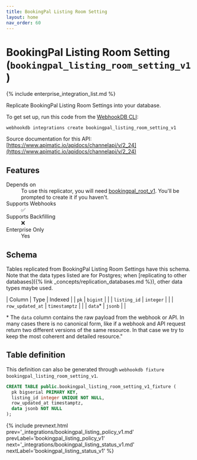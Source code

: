 ```yaml
---
title: BookingPal Listing Room Setting
layout: home
nav_order: 60
---
```


# BookingPal Listing Room Setting (`bookingpal_listing_room_setting_v1`)

{% include enterprise_integration_list.md %}


Replicate BookingPal Listing Room Settings into your database.

To get set up, run this code from the [WebhookDB CLI](https://webhookdb.com/terminal):
```
webhookdb integrations create bookingpal_listing_room_setting_v1
```

Source documentation for this API: [https://www.apimatic.io/apidocs/channelapi/v/2_24](https://www.apimatic.io/apidocs/channelapi/v/2_24)

## Features

<dl>
<dt>Depends on</dt>
<dd>To use this replicator, you will need <a href="{% link _integrations/bookingpal_root_v1.md %}">bookingpal_root_v1</a>. You'll be prompted to create it if you haven't.</dd>

<dt>Supports Webhooks</dt>
<dd>✅</dd>
<dt>Supports Backfilling</dt>
<dd>❌</dd>
<dt>Enterprise Only</dt>
<dd>Yes</dd>

</dl>

## Schema

Tables replicated from BookingPal Listing Room Settings have this schema.
Note that the data types listed are for Postgres;
when [replicating to other databases]({% link _concepts/replication_databases.md %}),
other data types maybe used.

| Column | Type | Indexed |
| `pk` | `bigint` |  |
| `listing_id` | `integer` |  |
| `row_updated_at` | `timestamptz` |  |
| `data`* | `jsonb` |  |

<span class="fs-3">* The `data` column contains the raw payload from the webhook or API.
In many cases there is no canonical form, like if a webhook and API request return
two different versions of the same resource.
In that case we try to keep the most coherent and detailed resource."</span>

## Table definition

This definition can also be generated through `webhookdb fixture bookingpal_listing_room_setting_v1`.

```sql
CREATE TABLE public.bookingpal_listing_room_setting_v1_fixture (
  pk bigserial PRIMARY KEY,
  listing_id integer UNIQUE NOT NULL,
  row_updated_at timestamptz,
  data jsonb NOT NULL
);
```

{% include prevnext.html prev='_integrations/bookingpal_listing_policy_v1.md' prevLabel='bookingpal_listing_policy_v1' next='_integrations/bookingpal_listing_status_v1.md' nextLabel='bookingpal_listing_status_v1' %}
